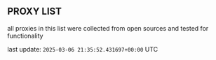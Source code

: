 ## PROXY LIST

all proxies in this list were collected from open sources and tested for functionality

last update: `2025-03-06 21:35:52.431697+00:00` UTC